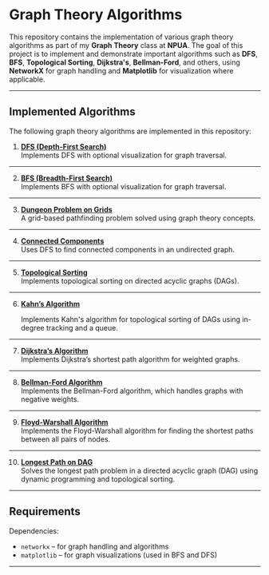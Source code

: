 # Graph Theory Algorithms

This repository contains the implementation of various graph theory algorithms as part of my **Graph Theory** class at **NPUA**. The goal of this project is to implement and demonstrate important algorithms such as **DFS**, **BFS**, **Topological Sorting**, **Dijkstra's**, **Bellman-Ford**, and others, using **NetworkX** for graph handling and **Matplotlib** for visualization where applicable.

---

## Implemented Algorithms

The following graph theory algorithms are implemented in this repository:

1. **[DFS (Depth-First Search)](https://github.com/RuzGhandilian/Graph-Theory-Algorithms/tree/main/src/dfs)**  
   Implements DFS with optional visualization for graph traversal.
---
2. **[BFS (Breadth-First Search)](https://github.com/RuzGhandilian/Graph-Theory-Algorithms/tree/main/src/bfs)**  
   Implements BFS with optional visualization for graph traversal.
---
3. **[Dungeon Problem on Grids](https://github.com/RuzGhandilian/Graph-Theory-Algorithms/tree/main/src/dungeon_problem)**  
   A grid-based pathfinding problem solved using graph theory concepts.
---
4. **[Connected Components](https://github.com/RuzGhandilian/Graph-Theory-Algorithms/tree/main/src/connected_components)**  
   Uses DFS to find connected components in an undirected graph.
---
5. **[Topological Sorting](https://github.com/RuzGhandilian/Graph-Theory-Algorithms/tree/main/src/topological_sort)**  
   Implements topological sorting on directed acyclic graphs (DAGs).
---
6. **[Kahn’s Algorithm](https://github.com/RuzGhandilian/Graph-Theory-Algorithms/tree/main/src/kahns_algorithm)** 

   Implements Kahn's algorithm for topological sorting of DAGs using in-degree tracking and a queue.
---
7. **[Dijkstra’s Algorithm](https://github.com/RuzGhandilian/Graph-Theory-Algorithms/tree/main/src/dijkstra)**  
   Implements Dijkstra’s shortest path algorithm for weighted graphs.
---
8. **[Bellman-Ford Algorithm](https://github.com/RuzGhandilian/Graph-Theory-Algorithms/tree/main/src/bellman_ford)**  
   Implements the Bellman-Ford algorithm, which handles graphs with negative weights.
---
9. **[Floyd-Warshall Algorithm](https://github.com/RuzGhandilian/Graph-Theory-Algorithms/tree/main/src/floyd_warshall)**  
   Implements the Floyd-Warshall algorithm for finding the shortest paths between all pairs of nodes.
---
10. **[Longest Path on DAG](https://github.com/RuzGhandilian/Graph-Theory-Algorithms/tree/main/src/longest_path_dag)**  
   Solves the longest path problem in a directed acyclic graph (DAG) using dynamic programming and topological sorting.

---

## Requirements

Dependencies:
- `networkx` – for graph handling and algorithms
- `matplotlib` – for graph visualizations (used in BFS and DFS)

---

